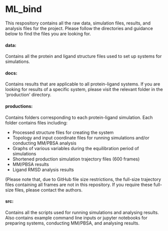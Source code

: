 # ML_bind

This respository contains all the raw data, simulation files, results, and analysis files for the project. Please follow the directories and guidance below to find the files you are looking for.

#### data:
Contains all the protein and ligand structure files used to set up systems for simulations.

#### docs:
Contains results that are applicable to all protein-ligand systems. If you are looking for results of a specific system, please visit the relevant folder in the 'production' directory.

#### productions:
Contains folders corresponding to each protein-ligand simulation. Each folder contains files including:
- Processed structure files for creating the system
- Topology and input coordinate files for running simulations and/or conducting MM/PBSA analysis
- Graphs of various variables during the equilibration period of simulations
- Shortened production simulation trajectory files (600 frames)
- MM/PBSA results
- Ligand RMSD analysis results

(Please note that, due to GitHub file size restrictions, the full-size trajectory files containing all frames are not in this repository. If you require these full-size files, please contact the authors.

#### src:
Contains all the scripts used for running simulations and analysing results. Also contains example command line inputs or jupyter notebooks for preparing systems, conducting MM/PBSA, and analysing results.

